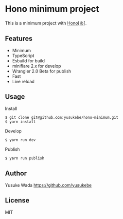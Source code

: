 # Hono minimum project

This is a minimum project with [Hono[炎]](https://github.com/yusukebe/hono/).

## Features

- Minimum
- TypeScript
- Esbuild for build
- miniflare 2.x for develop
- Wrangler 2.0 Beta for publish
- Fast
- Live reload

## Usage

Install

```sh
$ git clone git@github.com:yusukebe/hono-minimum.git
$ yarn install
```

Develop

```sh
$ yarn run dev

```

Publish

```sh
$ yarn run publish
```

## Author

Yusuke Wada <https://github.com/yusukebe>

## License

MIT
